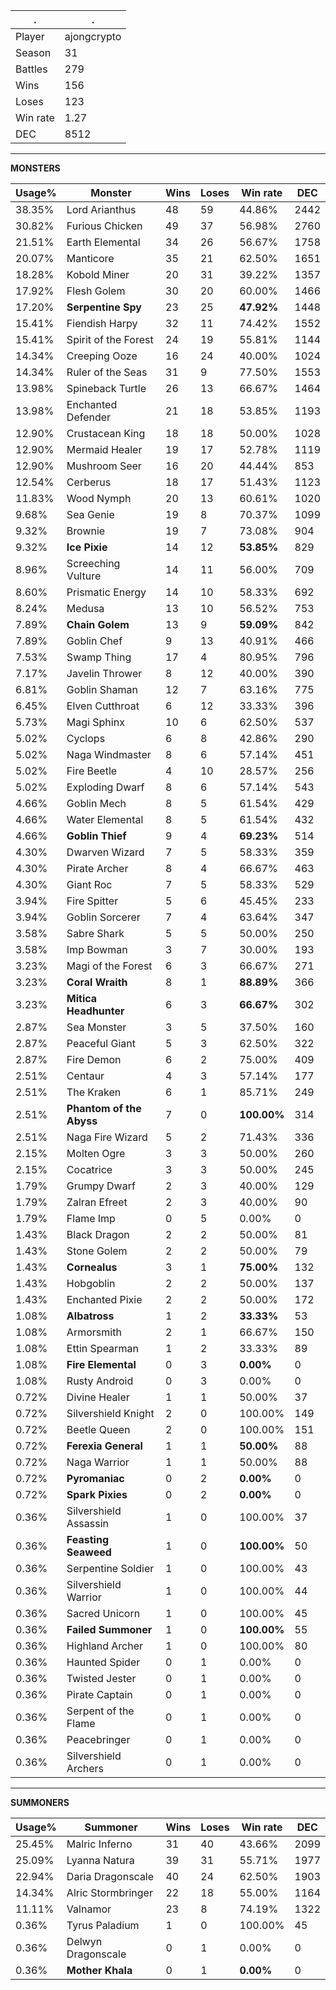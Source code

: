 .|.
|-|-
Player|ajongcrypto
Season|31
Battles|279
Wins|156
Loses|123
Win rate|1.27
DEC|8512

---
**MONSTERS**

Usage%|Monster|Wins|Loses|Win rate|DEC|
-|-|-|-|-|-|
38.35%|Lord Arianthus|48|59|44.86%|2442|
30.82%|Furious Chicken|49|37|56.98%|2760|
21.51%|Earth Elemental|34|26|56.67%|1758|
20.07%|Manticore|35|21|62.50%|1651|
18.28%|Kobold Miner|20|31|39.22%|1357|
17.92%|Flesh Golem|30|20|60.00%|1466|
17.20%|**Serpentine Spy**|23|25|**47.92%**|1448|
15.41%|Fiendish Harpy|32|11|74.42%|1552|
15.41%|Spirit of the Forest|24|19|55.81%|1144|
14.34%|Creeping Ooze|16|24|40.00%|1024|
14.34%|Ruler of the Seas|31|9|77.50%|1553|
13.98%|Spineback Turtle|26|13|66.67%|1464|
13.98%|Enchanted Defender|21|18|53.85%|1193|
12.90%|Crustacean King|18|18|50.00%|1028|
12.90%|Mermaid Healer|19|17|52.78%|1119|
12.90%|Mushroom Seer|16|20|44.44%|853|
12.54%|Cerberus|18|17|51.43%|1123|
11.83%|Wood Nymph|20|13|60.61%|1020|
9.68%|Sea Genie|19|8|70.37%|1099|
9.32%|Brownie|19|7|73.08%|904|
9.32%|**Ice Pixie**|14|12|**53.85%**|829|
8.96%|Screeching Vulture|14|11|56.00%|709|
8.60%|Prismatic Energy|14|10|58.33%|692|
8.24%|Medusa|13|10|56.52%|753|
7.89%|**Chain Golem**|13|9|**59.09%**|842|
7.89%|Goblin Chef|9|13|40.91%|466|
7.53%|Swamp Thing|17|4|80.95%|796|
7.17%|Javelin Thrower|8|12|40.00%|390|
6.81%|Goblin Shaman|12|7|63.16%|775|
6.45%|Elven Cutthroat|6|12|33.33%|396|
5.73%|Magi Sphinx|10|6|62.50%|537|
5.02%|Cyclops|6|8|42.86%|290|
5.02%|Naga Windmaster|8|6|57.14%|451|
5.02%|Fire Beetle|4|10|28.57%|256|
5.02%|Exploding Dwarf|8|6|57.14%|543|
4.66%|Goblin Mech|8|5|61.54%|429|
4.66%|Water Elemental|8|5|61.54%|432|
4.66%|**Goblin Thief**|9|4|**69.23%**|514|
4.30%|Dwarven Wizard|7|5|58.33%|359|
4.30%|Pirate Archer|8|4|66.67%|463|
4.30%|Giant Roc|7|5|58.33%|529|
3.94%|Fire Spitter|5|6|45.45%|233|
3.94%|Goblin Sorcerer|7|4|63.64%|347|
3.58%|Sabre Shark|5|5|50.00%|250|
3.58%|Imp Bowman|3|7|30.00%|193|
3.23%|Magi of the Forest|6|3|66.67%|271|
3.23%|**Coral Wraith**|8|1|**88.89%**|366|
3.23%|**Mitica Headhunter**|6|3|**66.67%**|302|
2.87%|Sea Monster|3|5|37.50%|160|
2.87%|Peaceful Giant|5|3|62.50%|322|
2.87%|Fire Demon|6|2|75.00%|409|
2.51%|Centaur|4|3|57.14%|177|
2.51%|The Kraken|6|1|85.71%|249|
2.51%|**Phantom of the Abyss**|7|0|**100.00%**|314|
2.51%|Naga Fire Wizard|5|2|71.43%|336|
2.15%|Molten Ogre|3|3|50.00%|260|
2.15%|Cocatrice|3|3|50.00%|245|
1.79%|Grumpy Dwarf|2|3|40.00%|129|
1.79%|Zalran Efreet|2|3|40.00%|90|
1.79%|Flame Imp|0|5|0.00%|0|
1.43%|Black Dragon|2|2|50.00%|81|
1.43%|Stone Golem|2|2|50.00%|79|
1.43%|**Cornealus**|3|1|**75.00%**|132|
1.43%|Hobgoblin|2|2|50.00%|137|
1.43%|Enchanted Pixie|2|2|50.00%|172|
1.08%|**Albatross**|1|2|**33.33%**|53|
1.08%|Armorsmith|2|1|66.67%|150|
1.08%|Ettin Spearman|1|2|33.33%|89|
1.08%|**Fire Elemental**|0|3|**0.00%**|0|
1.08%|Rusty Android|0|3|0.00%|0|
0.72%|Divine Healer|1|1|50.00%|37|
0.72%|Silvershield Knight|2|0|100.00%|149|
0.72%|Beetle Queen|2|0|100.00%|151|
0.72%|**Ferexia General**|1|1|**50.00%**|88|
0.72%|Naga Warrior|1|1|50.00%|88|
0.72%|**Pyromaniac**|0|2|**0.00%**|0|
0.72%|**Spark Pixies**|0|2|**0.00%**|0|
0.36%|Silvershield Assassin|1|0|100.00%|37|
0.36%|**Feasting Seaweed**|1|0|**100.00%**|50|
0.36%|Serpentine Soldier|1|0|100.00%|43|
0.36%|Silvershield Warrior|1|0|100.00%|44|
0.36%|Sacred Unicorn|1|0|100.00%|45|
0.36%|**Failed Summoner**|1|0|**100.00%**|55|
0.36%|Highland Archer|1|0|100.00%|80|
0.36%|Haunted Spider|0|1|0.00%|0|
0.36%|Twisted Jester|0|1|0.00%|0|
0.36%|Pirate Captain|0|1|0.00%|0|
0.36%|Serpent of the Flame|0|1|0.00%|0|
0.36%|Peacebringer|0|1|0.00%|0|
0.36%|Silvershield Archers|0|1|0.00%|0|

---
**SUMMONERS**

Usage%|Summoner|Wins|Loses|Win rate|DEC|
-|-|-|-|-|-|
25.45%|Malric Inferno|31|40|43.66%|2099|
25.09%|Lyanna Natura|39|31|55.71%|1977|
22.94%|Daria Dragonscale|40|24|62.50%|1903|
14.34%|Alric Stormbringer|22|18|55.00%|1164|
11.11%|Valnamor|23|8|74.19%|1322|
0.36%|Tyrus Paladium|1|0|100.00%|45|
0.36%|Delwyn Dragonscale|0|1|0.00%|0|
0.36%|**Mother Khala**|0|1|**0.00%**|0|
